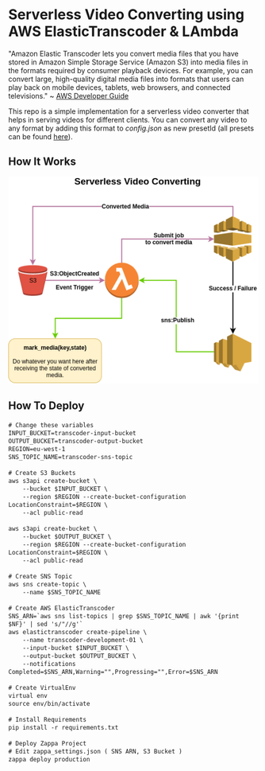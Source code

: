 # Serverless Video Converting using AWS ElasticTranscoder & LAmbda
"Amazon Elastic Transcoder lets you convert media files that you have stored in Amazon Simple Storage Service (Amazon S3) into media files in the formats required by consumer playback devices. For example, you can convert large, high-quality digital media files into formats that users can play back on mobile devices, tablets, web browsers, and connected televisions." ~ [AWS Developer Guide](http://docs.aws.amazon.com/elastictranscoder/latest/developerguide/introduction.html)

This repo is a simple implementation for a serverless video converter that helps in serving videos for different clients. You can convert any video to any format by adding this format to *config.json* as new presetId (all presets can be found [here](http://docs.aws.amazon.com/elastictranscoder/latest/developerguide/system-presets.html)).

## How It Works
<p align="center">
 <img src="elastictranscoder.png"/>
</p>

## How To Deploy
```
# Change these variables
INPUT_BUCKET=transcoder-input-bucket
OUTPUT_BUCKET=transcoder-output-bucket
REGION=eu-west-1
SNS_TOPIC_NAME=transcoder-sns-topic

# Create S3 Buckets 
aws s3api create-bucket \
    --bucket $INPUT_BUCKET \
    --region $REGION --create-bucket-configuration LocationConstraint=$REGION \
    --acl public-read

aws s3api create-bucket \
    --bucket $OUTPUT_BUCKET \
    --region $REGION --create-bucket-configuration LocationConstraint=$REGION \
    --acl public-read

# Create SNS Topic
aws sns create-topic \
    --name $SNS_TOPIC_NAME

# Create AWS ElasticTranscoder
SNS_ARN=`aws sns list-topics | grep $SNS_TOPIC_NAME | awk '{print $NF}' | sed 's/"//g'`
aws elastictranscoder create-pipeline \
    --name transcoder-development-01 \
    --input-bucket $INPUT_BUCKET \
    --output-bucket $OUTPUT_BUCKET \
    --notifications Completed=$SNS_ARN,Warning="",Progressing="",Error=$SNS_ARN

# Create VirtualEnv
virtual env
source env/bin/activate

# Install Requirements 
pip install -r requirements.txt

# Deploy Zappa Project
# Edit zappa_settings.json ( SNS ARN, S3 Bucket )
zappa deploy production
```
